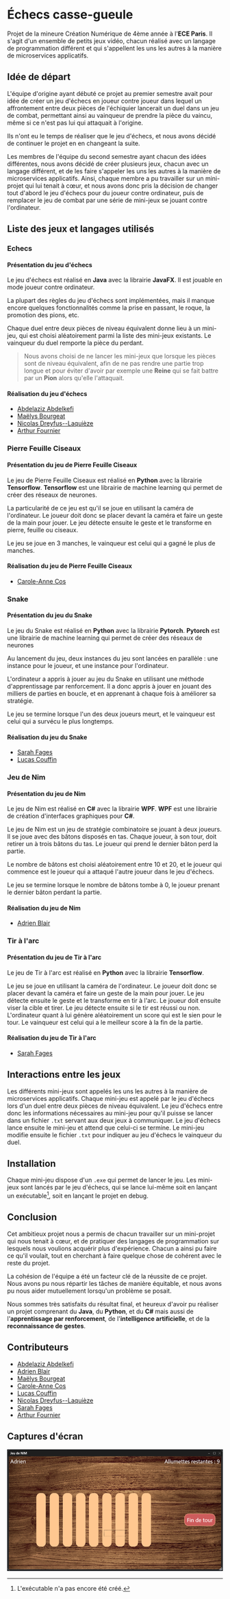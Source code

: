 # Échecs casse-gueule

Projet de la mineure Création Numérique de 4ème année à l'**ECE Paris**.
Il s'agit d'un ensemble de petits jeux vidéo, chacun réalisé avec un langage de programmation différent et qui s'appellent les uns les autres à la manière de microservices applicatifs.

## Idée de départ

L'équipe d'origine ayant débuté ce projet au premier semestre avait pour idée de créer un jeu d'échecs en joueur contre joueur dans lequel un affrontement entre deux pièces de l'échiquier lancerait un duel dans un jeu de combat, permettant ainsi au vainqueur de prendre la pièce du vaincu, même si ce n'est pas lui qui attaquait à l'origine.

Ils n'ont eu le temps de réaliser que le jeu d'échecs, et nous avons décidé de continuer le projet en en changeant la suite.

Les membres de l'équipe du second semestre ayant chacun des idées différentes, nous avons décidé de créer plusieurs jeux, chacun avec un langage différent, et de les faire s'appeler les uns les autres à la manière de microservices applicatifs. Ainsi, chaque membre a pu travailler sur un mini-projet qui lui tenait à cœur, et nous avons donc pris la décision de changer tout d'abord le jeu d'échecs pour du joueur contre ordinateur, puis de remplacer le jeu de combat par une série de mini-jeux se jouant contre l'ordinateur.

## Liste des jeux et langages utilisés

### Echecs

#### Présentation du jeu d'échecs

Le jeu d'échecs est réalisé en **Java** avec la librairie **JavaFX**. Il est jouable en mode joueur contre ordinateur.

La plupart des règles du jeu d'échecs sont implémentées, mais il manque encore quelques fonctionnalités comme la prise en passant, le roque, la promotion des pions, etc.

Chaque duel entre deux pièces de niveau équivalent donne lieu à un mini-jeu, qui est choisi aléatoirement parmi la liste des mini-jeux existants. Le vainqueur du duel remporte la pièce du perdant.

> Nous avons choisi de ne lancer les mini-jeux que lorsque les pièces sont de niveau équivalent, afin de ne pas rendre une partie trop longue et pour éviter d'avoir par exemple une **Reine** qui se fait battre par un **Pion** alors qu'elle l'attaquait.

#### Réalisation du jeu d'échecs

- [Abdelaziz Abdelkefi](https://github.com/Azizo27)
- [Maëlys Bourgeat](https://github.com/Maelys92)
- [Nicolas Dreyfus--Laquièze](https://github.com/Nicodl05)
- [Arthur Fournier](https://github.com/space192)

### Pierre Feuille Ciseaux

#### Présentation du jeu de Pierre Feuille Ciseaux

Le jeu de Pierre Feuille Ciseaux est réalisé en **Python** avec la librairie **Tensorflow**. **Tensorflow** est une librairie de machine learning qui permet de créer des réseaux de neurones.

La particularité de ce jeu est qu'il se joue en utilisant la caméra de l'ordinateur. Le joueur doit donc se placer devant la caméra et faire un geste de la main pour jouer. Le jeu détecte ensuite le geste et le transforme en pierre, feuille ou ciseaux.

Le jeu se joue en 3 manches, le vainqueur est celui qui a gagné le plus de manches.

#### Réalisation du jeu de Pierre Feuille Ciseaux

- [Carole-Anne Cos](https://github.com/caro0031)

### Snake

#### Présentation du jeu du Snake

Le jeu du Snake est réalisé en **Python** avec la librairie **Pytorch**. **Pytorch** est une librairie de machine learning qui permet de créer des réseaux de neurones

Au lancement du jeu, deux instances du jeu sont lancées en parallèle : une instance pour le joueur, et une instance pour l'ordinateur.

L'ordinateur a appris à jouer au jeu du Snake en utilisant une méthode d'apprentissage par renforcement. Il a donc appris à jouer en jouant des milliers de parties en boucle, et en apprenant à chaque fois à améliorer sa stratégie.

Le jeu se termine lorsque l'un des deux joueurs meurt, et le vainqueur est celui qui a survécu le plus longtemps.

#### Réalisation du jeu du Snake

- [Sarah Fages](https://github.com/SarahFages)
- [Lucas Couffin](https://github.com/LucasCouffin)

### Jeu de Nim

#### Présentation du jeu de Nim

Le jeu de Nim est réalisé en **C#** avec la librairie **WPF**. **WPF** est une librairie de création d'interfaces graphiques pour **C#**.

Le jeu de Nim est un jeu de stratégie combinatoire se jouant à deux joueurs. Il se joue avec des bâtons disposés en tas. Chaque joueur, à son tour, doit retirer un à trois bâtons du tas. Le joueur qui prend le dernier bâton perd la partie.

Le nombre de bâtons est choisi aléatoirement entre 10 et 20, et le joueur qui commence est le joueur qui a attaqué l'autre joueur dans le jeu d'échecs.

Le jeu se termine lorsque le nombre de bâtons tombe à 0, le joueur prenant le dernier bâton perdant la partie.

#### Réalisation du jeu de Nim

- [Adrien Blair](https://github.com/Ahddry)

### Tir à l'arc

#### Présentation du jeu de Tir à l'arc

Le jeu de Tir à l'arc est réalisé en **Python** avec la librairie **Tensorflow**.

Le jeu se joue en utilisant la caméra de l'ordinateur. Le joueur doit donc se placer devant la caméra et faire un geste de la main pour jouer. Le jeu détecte ensuite le geste et le transforme en tir à l'arc. Le joueur doit ensuite viser la cible et tirer. Le jeu détecte ensuite si le tir est réussi ou non. L'ordinateur quant à lui génère aléatoirement un score qui est le sien pour le tour. Le vainqueur est celui qui a le meilleur score à la fin de la partie.

#### Réalisation du jeu de Tir à l'arc

- [Sarah Fages](https://github.com/SarahFages)

## Interactions entre les jeux

Les différents mini-jeux sont appelés les uns les autres à la manière de microservices applicatifs. Chaque mini-jeu est appelé par le jeu d'échecs lors d'un duel entre deux pièces de niveau équivalent. Le jeu d'échecs entre donc les informations nécessaires au mini-jeu pour qu'il puisse se lancer dans un fichier `.txt` servant aux deux jeux à communiquer. Le jeu d'échecs lance ensuite le mini-jeu et attend que celui-ci se termine. Le mini-jeu modifie ensuite le fichier `.txt` pour indiquer au jeu d'échecs le vainqueur du duel.

## Installation

Chaque mini-jeu dispose d'un `.exe` qui permet de lancer le jeu. Les mini-jeux sont lancés par le jeu d'échecs, qui se lance lui-même soit en lançant un exécutable[^1], soit en lançant le projet en debug.

[^1]: L'exécutable n'a pas encore été créé.

## Conclusion

Cet ambitieux projet nous a permis de chacun travailler sur un mini-projet qui nous tenait à cœur, et de pratiquer des langages de programmation sur lesquels nous voulions acquérir plus d'expérience. Chacun a ainsi pu faire ce qu'il voulait, tout en cherchant à faire quelque chose de cohérent avec le reste du projet.

La cohésion de l'équipe a été un facteur clé de la réussite de ce projet. Nous avons pu nous répartir les tâches de manière équitable, et nous avons pu nous aider mutuellement lorsqu'un problème se posait.

Nous sommes très satisfaits du résultat final, et heureux d'avoir pu réaliser un projet comprenant du **Java**, du **Python**, et du **C#** mais aussi de l'**apprentissage par renforcement**, de l'**intelligence artificielle**, et de la **reconnaissance de gestes**.

## Contributeurs

- [Abdelaziz Abdelkefi](https://github.com/Azizo27)
- [Adrien Blair](https://github.com/Ahddry)
- [Maëlys Bourgeat](https://github.com/Maelys92)
- [Carole-Anne Cos](https://github.com/caro0031)
- [Lucas Couffin](https://github.com/LucasCouffin)
- [Nicolas Dreyfus--Laquièze](https://github.com/Nicodl05)
- [Sarah Fages](https://github.com/SarahFages)
- [Arthur Fournier](https://github.com/space192)

## Captures d'écran

![Capture d'écran du jeu de Nim](/Captures/Nim1.png)
